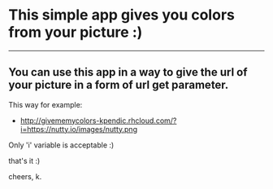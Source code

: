 # This simple app gives you colors from your picture :)

------

## You can use this app in a way to give the url of your picture in a form of url get parameter.

This way for example:

- http://givememycolors-kpendic.rhcloud.com/?i=https://nutty.io/images/nutty.png

Only 'i' variable is acceptable :)

that's it :)

cheers, k.
